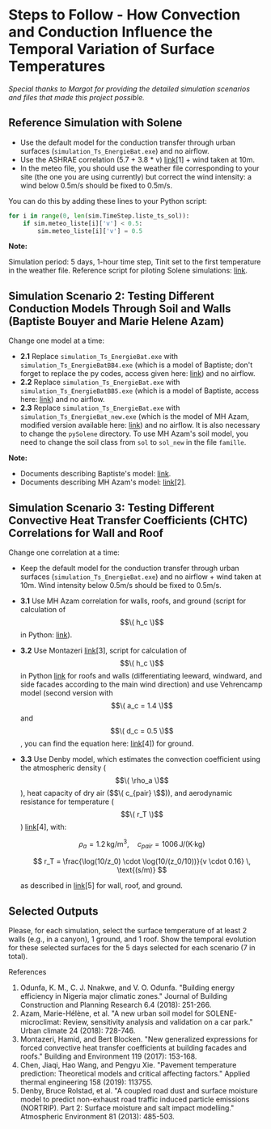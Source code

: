 # Steps to Follow - How Convection and Conduction Influence the Temporal Variation of Surface Temperatures
*Special thanks to Margot for providing the detailed simulation scenarios and files that made this project possible.*
## Reference Simulation with Solene

- Use the default model for the conduction transfer through urban surfaces (`simulation_Ts_EnergieBat.exe`) and no airflow.
- Use the ASHRAE correlation (5.7 + 3.8 * v) [link](https://cerema.app.box.com/file/1592730894436)[1] + wind taken at 10m.
- In the meteo file, you should use the weather file corresponding to your site (the one you are using currently) but correct the wind intensity: a wind below 0.5m/s should be fixed to 0.5m/s.

You can do this by adding these lines to your Python script:

```python
for i in range(0, len(sim.TimeStep.liste_ts_sol)):
    if sim.meteo_liste[i]['v'] < 0.5:
        sim.meteo_liste[i]['v'] = 0.5
````
**Note:**

Simulation period: 5 days, 1-hour time step, Tinit set to the first temperature in the weather file.
Reference script for piloting Solene simulations: [link](https://cerema.app.box.com/file/1592773849613).

## Simulation Scenario 2: Testing Different Conduction Models Through Soil and Walls (Baptiste Bouyer and Marie Helene Azam)

Change one model at a time:

- **2.1** Replace `simulation_Ts_EnergieBat.exe` with `simulation_Ts_EnergieBatBB4.exe` (which is a model of Baptiste; don't forget to replace the py codes, access given here: [link](https://cerema.app.box.com/folder/250767419663)) and no airflow.
- **2.2** Replace `simulation_Ts_EnergieBat.exe` with `simulation_Ts_EnergieBatBB5.exe` (which is a model of Baptiste, access here: [link](https://cerema.app.box.com/folder/250767419663)) and no airflow.
- **2.3** Replace `simulation_Ts_EnergieBat.exe` with `simulation_Ts_EnergieBat_new.exe` (which is the model of MH Azam, modified version available here: [link](https://cerema.app.box.com/folder/275394700098)) and no airflow. It is also necessary to change the `pySolene` directory. To use MH Azam's soil model, you need to change the soil class from `sol` to `sol_new` in the file `famille`.

**Note:**

- Documents describing Baptiste's model: [link](https://cerema.app.box.com/file/1454813073067).
- Documents describing MH Azam's model: [link](https://hal.science/hal-01629430v1/file/urban-soil-model_V1.pdf)[2].

## Simulation Scenario 3: Testing Different Convective Heat Transfer Coefficients (CHTC) Correlations for Wall and Roof

Change one correlation at a time:

- Keep the default model for the conduction transfer through urban surfaces (`simulation_Ts_EnergieBat.exe`) and no airflow + wind taken at 10m. Wind intensity below 0.5m/s should be fixed to 0.5m/s.
- **3.1** Use MH Azam correlation for walls, roofs, and ground (script for calculation of $$\( h_c \)$$ in Python: [link](https://cerema.app.box.com/file/1557148585662)).
- **3.2** Use Montazeri [link](https://cerema.app.box.com/file/1557062701832)[3], script for calculation of $$\( h_c \)$$ in Python [link](https://cerema.app.box.com/file/1592767323891) for roofs and walls (differentiating leeward, windward, and side facades according to the main wind direction) and use Vehrencamp model (second version with $$\( a_c = 1.4 \)$$ and $$\( d_c = 0.5 \)$$, you can find the equation here: [link](https://cerema.app.box.com/file/1593887985213)[4]) for ground.
- **3.3** Use Denby model, which estimates the convection coefficient using the atmospheric density ($$\( \rho_a \)$$), heat capacity of dry air ($$\( c_{pair} \$$)), and aerodynamic resistance for temperature ($$\( r_T \)$$) [link](https://cerema.app.box.com/file/1593887985213)[4], with:

  $$ 
  \rho_a = 1.2 \, \text{kg/m}^3, \quad c_{pair} = 1006 \, \text{J/(K·kg)}
  $$

  $$
  r_T = \frac{\log(10/z_0) \cdot \log(10/(z_0/10))}{v \cdot 0.16} \, \text{(s/m)}
  $$

  as described in [link](https://cerema.app.box.com/file/1601751411797)[5] for wall, roof, and ground.

## Selected Outputs

Please, for each simulation, select the surface temperature of at least 2 walls (e.g., in a canyon), 1 ground, and 1 roof. Show the temporal evolution for these selected surfaces for the 5 days selected for each scenario (7 in total).

References

1. Odunfa, K. M., C. J. Nnakwe, and V. O. Odunfa. "Building energy efficiency in Nigeria major climatic zones." Journal of Building Construction and Planning Research 6.4 (2018): 251-266.
2. Azam, Marie-Hélène, et al. "A new urban soil model for SOLENE-microclimat: Review, sensitivity analysis and validation on a car park." Urban climate 24 (2018): 728-746.
3. Montazeri, Hamid, and Bert Blocken. "New generalized expressions for forced convective heat transfer coefficients at building facades and roofs." Building and Environment 119 (2017): 153-168.
4. Chen, Jiaqi, Hao Wang, and Pengyu Xie. "Pavement temperature prediction: Theoretical models and critical affecting factors." Applied thermal engineering 158 (2019): 113755.
5. Denby, Bruce Rolstad, et al. "A coupled road dust and surface moisture model to predict non-exhaust road traffic induced particle emissions (NORTRIP). Part 2: Surface moisture and salt impact modelling." Atmospheric Environment 81 (2013): 485-503.
